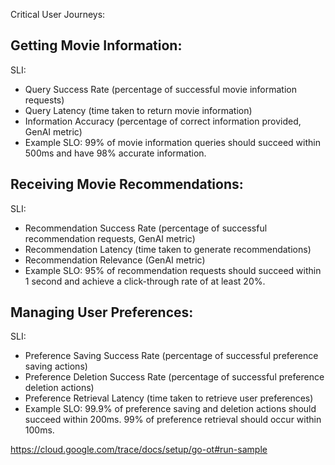Critical User Journeys:

## Getting Movie Information:

SLI:
- Query Success Rate (percentage of successful movie information requests)
- Query Latency (time taken to return movie information)
- Information Accuracy (percentage of correct information provided, GenAI metric)
- Example SLO: 99% of movie information queries should succeed within 500ms and have 98% accurate information.

## Receiving Movie Recommendations:

SLI:
- Recommendation Success Rate (percentage of successful recommendation requests, GenAI metric)
- Recommendation Latency (time taken to generate recommendations)
- Recommendation Relevance (GenAI metric)
- Example SLO: 95% of recommendation requests should succeed within 1 second and achieve a click-through rate of at least 20%.

## Managing User Preferences:

SLI:
- Preference Saving Success Rate (percentage of successful preference saving actions)
- Preference Deletion Success Rate (percentage of successful preference deletion actions)
- Preference Retrieval Latency (time taken to retrieve user preferences)
- Example SLO: 99.9% of preference saving and deletion actions should succeed within 200ms. 99% of preference retrieval should occur within 100ms.


https://cloud.google.com/trace/docs/setup/go-ot#run-sample
